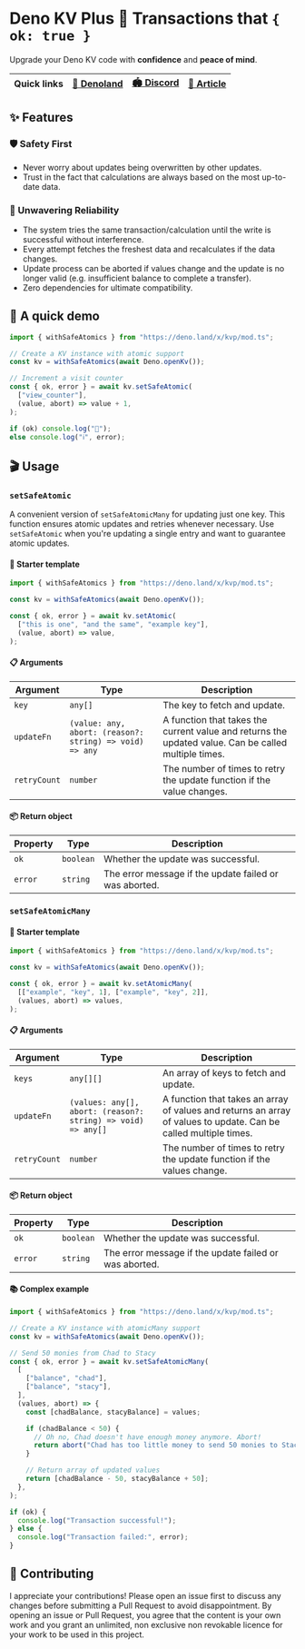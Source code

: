 # Deno KV Plus 🚀 Transactions that `{ ok: true }`

Upgrade your Deno KV code with **confidence** and **peace of mind**.

| **Quick links** | [📖 Denoland](https://deno.land/x/kvp) | [🏟️ Discord](https://discord.mieszko.xyz/deno-kv-plus) | [🔗 Article](https://mieszko.xyz/deno-kv-plus) |
| --------------- | -------------------------------------- | ----------------------------------------------------- | ---------------------------------------------- |

## ✨ Features

### 🛡️ Safety First

- Never worry about updates being overwritten by other updates.
- Trust in the fact that calculations are always based on the most up-to-date data.

### 🦾 Unwavering Reliability

- The system tries the same transaction/calculation until the write is successful without interference.
- Every attempt fetches the freshest data and recalculates if the data changes.
- Update process can be aborted if values change and the update is no longer valid (e.g. insufficient balance to complete a transfer).
- Zero dependencies for ultimate compatibility.

## 🎁 A quick demo

```js
import { withSafeAtomics } from "https://deno.land/x/kvp/mod.ts";

// Create a KV instance with atomic support
const kv = withSafeAtomics(await Deno.openKv());

// Increment a visit counter
const { ok, error } = await kv.setSafeAtomic(
  ["view_counter"],
  (value, abort) => value + 1,
);

if (ok) console.log("🎉");
else console.log("ℹ️", error);
```

## 🎬 Usage

### `setSafeAtomic`

A convenient version of `setSafeAtomicMany` for updating just one key. This function ensures atomic updates and retries whenever necessary. Use `setSafeAtomic` when you're updating a single entry and want to guarantee atomic updates.

#### 🌟 Starter template

```ts
import { withSafeAtomics } from "https://deno.land/x/kvp/mod.ts";

const kv = withSafeAtomics(await Deno.openKv());

const { ok, error } = await kv.setAtomic(
  ["this is one", "and the same", "example key"],
  (value, abort) => value,
);
```

#### 📋 Arguments

| Argument     | Type                                                    | Description                                                                                          |
| ------------ | ------------------------------------------------------- | ---------------------------------------------------------------------------------------------------- |
| `key`        | `any[]`                                                 | The key to fetch and update.                                                                         |
| `updateFn`   | `(value: any, abort: (reason?: string) => void) => any` | A function that takes the current value and returns the updated value. Can be called multiple times. |
| `retryCount` | `number`                                                | The number of times to retry the update function if the value changes.                               |

#### 📦 Return object

| Property | Type      | Description                                            |
| -------- | --------- | ------------------------------------------------------ |
| `ok`     | `boolean` | Whether the update was successful.                     |
| `error`  | `string`  | The error message if the update failed or was aborted. |

### `setSafeAtomicMany`

#### 🌟 Starter template

```ts
import { withSafeAtomics } from "https://deno.land/x/kvp/mod.ts";

const kv = withSafeAtomics(await Deno.openKv());

const { ok, error } = await kv.setAtomicMany(
  [["example", "key", 1], ["example", "key", 2]],
  (values, abort) => values,
);
```

#### 📋 Arguments

| Argument     | Type                                                         | Description                                                                                                      |
| ------------ | ------------------------------------------------------------ | ---------------------------------------------------------------------------------------------------------------- |
| `keys`       | `any[][]`                                                    | An array of keys to fetch and update.                                                                            |
| `updateFn`   | `(values: any[], abort: (reason?: string) => void) => any[]` | A function that takes an array of values and returns an array of values to update. Can be called multiple times. |
| `retryCount` | `number`                                                     | The number of times to retry the update function if the values change.                                           |

#### 📦 Return object

| Property | Type      | Description                                            |
| -------- | --------- | ------------------------------------------------------ |
| `ok`     | `boolean` | Whether the update was successful.                     |
| `error`  | `string`  | The error message if the update failed or was aborted. |

#### 📚 Complex example

```js
import { withSafeAtomics } from "https://deno.land/x/kvp/mod.ts";

// Create a KV instance with atomicMany support
const kv = withSafeAtomics(await Deno.openKv());

// Send 50 monies from Chad to Stacy
const { ok, error } = await kv.setSafeAtomicMany(
  [
    ["balance", "chad"],
    ["balance", "stacy"],
  ],
  (values, abort) => {
    const [chadBalance, stacyBalance] = values;

    if (chadBalance < 50) {
      // Oh no, Chad doesn't have enough money anymore. Abort!
      return abort("Chad has too little money to send 50 monies to Stacy.");
    }

    // Return array of updated values
    return [chadBalance - 50, stacyBalance + 50];
  },
);

if (ok) {
  console.log("Transaction successful!");
} else {
  console.log("Transaction failed:", error);
}
```

## 🌱 Contributing

I appreciate your contributions! Please open an issue first to discuss any changes before submitting a Pull Request to avoid disappointment. By opening an issue or Pull Request, you agree that the content is your own work and you grant an unlimited, non exclusive non revokable licence for your work to be used in this project.
